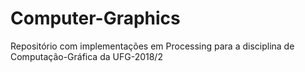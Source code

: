 # Computer-Graphics
Repositório com implementações em Processing para a disciplina de Computação-Gráfica da UFG-2018/2
